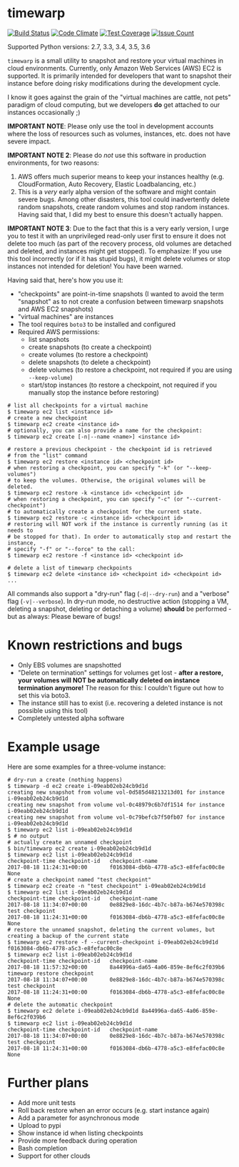 # timewarp

[![Build Status](https://travis-ci.org/tobi-wan-kenobi/timewarp.svg?branch=master)](https://travis-ci.org/tobi-wan-kenobi/timewarp)
[![Code Climate](https://codeclimate.com/github/tobi-wan-kenobi/timewarp/badges/gpa.svg)](https://codeclimate.com/github/tobi-wan-kenobi/timewarp)
[![Test Coverage](https://codeclimate.com/github/tobi-wan-kenobi/timewarp/badges/coverage.svg)](https://codeclimate.com/github/tobi-wan-kenobi/timewarp/coverage)
[![Issue Count](https://codeclimate.com/github/tobi-wan-kenobi/timewarp/badges/issue_count.svg)](https://codeclimate.com/github/tobi-wan-kenobi/timewarp)

Supported Python versions: 2.7, 3.3, 3.4, 3.5, 3.6

`timewarp` is a small utility to snapshot and restore your virtual machines in cloud environments. Currently, only Amazon Web Services (AWS) EC2 is supported. It is primarily intended for developers that want to snapshot their instance before doing risky modifications during the development cycle.

I know it goes against the grain of the "virtual machines are cattle, not pets" paradigm of cloud computing, but we developers **do** get attached to our instances occasionally ;)

**IMPORTANT NOTE**: Please only use the tool in development accounts where the loss of resources such as volumes, instances, etc. does not have severe impact.

**IMPORTANT NOTE 2**: Please do *not* use this software in production environments, for two reasons:
1. AWS offers much superior means to keep your instances healthy (e.g. CloudFormation, Auto Recovery, Elastic Loadbalancing, etc.)
2. This is a *very* early alpha version of the software and might contain severe bugs. Among other disasters, this tool could inadvertently delete random snapshots, create random volumes and stop random instances. Having said that, I did my best to ensure this doesn't actually happen.

**IMPORTANT NOTE 3**: Due to the fact that this is a very early version, I urge you to test it with an unprivileged read-only user first to ensure it does not delete too much (as part of the recovery process, old volumes are detached and deleted, and instances might get stopped). To emphasize: If you use this tool incorrectly (or if it has stupid bugs), it might delete volumes or stop instances not intended for deletion! You have been warned.

Having said that, here's how you use it:

- "checkpoints" are point-in-time snapshots (I wanted to avoid the term "snapshot" as to not create a confusion between timewarp snapshots and AWS EC2 snapshots)
- "virtual machines" are instances
- The tool requires `boto3` to be installed and configured
- Required AWS permissions:
  - list snapshots
  - create snapshots (to create a checkpoint)
  - create volumes (to restore a checkpoint)
  - delete snapshots (to delete a checkpoint)
  - delete volumes (to restore a checkpoint, not required if you are using `--keep-volume`)
  - start/stop instances (to restore a checkpoint, not required if you manually stop the instance before restoring)
```
# list all checkpoints for a virtual machine
$ timewarp ec2 list <instance id>
# create a new checkpoint
$ timewarp ec2 create <instance id>
# optionally, you can also provide a name for the checkpoint:
$ timewarp ec2 create [-n|--name <name>] <instance id>

# restore a previous checkpoint - the checkpoint id is retrieved
# from the "list" command
$ timewarp ec2 restore <instance id> <checkpoint id>
# when restoring a checkpoint, you can specify "-k" (or "--keep-volumes")
# to keep the volumes. Otherwise, the original volumes will be deleted.
$ timewarp ec2 restore -k <instance id> <checkpoint id>
# when restoring a checkpoint, you can specify "-c" (or "--current-checkpoint")
# to automatically create a checkpoint for the current state.
$ timewarp ec2 restore -c <instance id> <checkpoint id>
# restoring will NOT work if the instance is currently running (as it needs to
# be stopped for that). In order to automatically stop and restart the instance,
# specify "-f" or "--force" to the call:
$ timewarp ec2 restore -f <instance id> <checkpoint id>

# delete a list of timewarp checkpoints
$ timewarp ec2 delete <instance id> <checkpoint id> <checkpoint id> ...
```

All commands also support a "dry-run" flag (`-d|--dry-run`) and a "verbose" flag (`-v|--verbose`). In dry-run mode, no destructive action (stopping a VM, deleting a snapshot, deleting or detaching a volume) **should** be performed - but as always: Please beware of bugs!

# Known restrictions and bugs
* Only EBS volumes are snapshotted
* "Delete on termination" settings for volumes get lost - **after a restore, your volumes will NOT be automatically deleted on instance termination anymore!** The reason for this: I couldn't figure out how to set this via boto3.
* The instance still has to exist (i.e. recovering a deleted instance is not possible using this tool)
* Completely untested alpha software

# Example usage
Here are some examples for a three-volume instance:

```
# dry-run a create (nothing happens)
$ timewarp -d ec2 create i-09eab02eb24cb9d1d
creating new snapshot from volume vol-0d585d48213213d01 for instance i-09eab02eb24cb9d1d
creating new snapshot from volume vol-0c48979c6b7df1514 for instance i-09eab02eb24cb9d1d
creating new snapshot from volume vol-0c79befcb7f50fb07 for instance i-09eab02eb24cb9d1d
$ timewarp ec2 list i-09eab02eb24cb9d1d
$ # no output
# actually create an unnamed checkpoint
$ bin/timewarp ec2 create i-09eab02eb24cb9d1d
$ timewarp ec2 list i-09eab02eb24cb9d1d
checkpoint-time checkpoint-id   checkpoint-name
2017-08-18 11:24:31+00:00       f0163084-db6b-4778-a5c3-e8fefac00c8e    None
# create a checkpoint named "test checkpoint"
$ timewarp ec2 create -n "test checkpoint" i-09eab02eb24cb9d1d
$ timewarp ec2 list i-09eab02eb24cb9d1d
checkpoint-time checkpoint-id   checkpoint-name
2017-08-18 11:34:07+00:00       0e8829e8-16dc-4b7c-b87a-b674e570398c    test checkpoint
2017-08-18 11:24:31+00:00       f0163084-db6b-4778-a5c3-e8fefac00c8e    None
# restore the unnamed snapshot, deleting the current volumes, but creating a backup of the current state
$ timewarp ec2 restore -f --current-checkpoint i-09eab02eb24cb9d1d f0163084-db6b-4778-a5c3-e8fefac00c8e
$ timewarp ec2 list i-09eab02eb24cb9d1d
checkpoint-time checkpoint-id   checkpoint-name
2017-08-18 11:57:32+00:00       8a44996a-da65-4a06-859e-8ef6c2f039b6    timewarp restore checkpoint
2017-08-18 11:34:07+00:00       0e8829e8-16dc-4b7c-b87a-b674e570398c    test checkpoint
2017-08-18 11:24:31+00:00       f0163084-db6b-4778-a5c3-e8fefac00c8e    None
# delete the automatic checkpoint
$ timewarp ec2 delete i-09eab02eb24cb9d1d 8a44996a-da65-4a06-859e-8ef6c2f039b6
$ timewarp ec2 list i-09eab02eb24cb9d1d
checkpoint-time checkpoint-id   checkpoint-name
2017-08-18 11:34:07+00:00       0e8829e8-16dc-4b7c-b87a-b674e570398c    test checkpoint
2017-08-18 11:24:31+00:00       f0163084-db6b-4778-a5c3-e8fefac00c8e    None
```

# Further plans
- Add more unit tests
- Roll back restore when an error occurs (e.g. start instance again)
- Add a parameter for asynchronous mode
- Upload to pypi
- Show instance id when listing checkpoints
- Provide more feedback during operation
- Bash completion
- Support for other clouds

